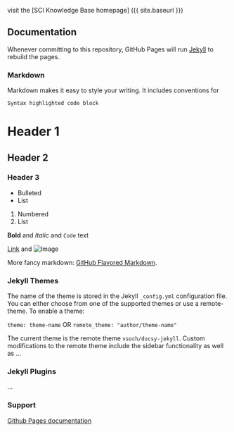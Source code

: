 visit the [SCI Knowledge Base homepage] ({{ site.baseurl }})

## Documentation

Whenever committing to this repository, GitHub Pages will run [Jekyll](https://jekyllrb.com/) to rebuild the pages.

### Markdown

Markdown makes it easy to style your writing. It includes conventions for

```markdown
Syntax highlighted code block
```

# Header 1
## Header 2
### Header 3

- Bulleted
- List

1. Numbered
2. List

**Bold** and _Italic_ and `Code` text

[Link](url) and ![Image](src)

More fancy markdown: [GitHub Flavored Markdown](https://guides.github.com/features/mastering-markdown/).

### Jekyll Themes

The name of the theme is stored in the Jekyll `_config.yml` configuration file. You can either choose from one of the supported themes or use a remote-theme. To enable a theme:

`theme: theme-name` OR `remote_theme: "author/theme-name"`

The current theme is the remote theme `vsoch/docsy-jekyll`. Custom modifications to the remote theme include the sidebar functionality as well as ...

### Jekyll Plugins

...

### Support

 [Github Pages documentation](https://help.github.com/categories/github-pages-basics/)

